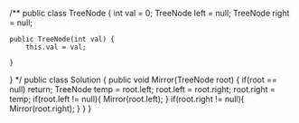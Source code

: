 /**
public class TreeNode {
    int val = 0;
    TreeNode left = null;
    TreeNode right = null;

    public TreeNode(int val) {
        this.val = val;

    }

}
*/
public class Solution {
    public void Mirror(TreeNode root) {
        if(root == null)
            return;
        TreeNode temp = root.left;
        root.left = root.right;
        root.right = temp;
        if(root.left != null){
            Mirror(root.left);
        }
        if(root.right != null){
            Mirror(root.right);
        }
    }
}